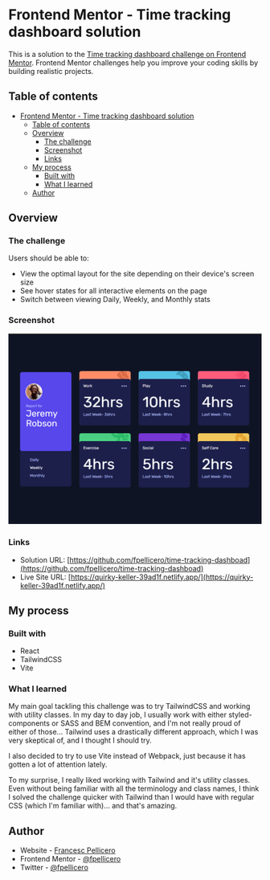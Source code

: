 # Frontend Mentor - Time tracking dashboard solution

This is a solution to the [Time tracking dashboard challenge on Frontend Mentor](https://www.frontendmentor.io/challenges/time-tracking-dashboard-UIQ7167Jw). Frontend Mentor challenges help you improve your coding skills by building realistic projects.

## Table of contents

- [Frontend Mentor - Time tracking dashboard solution](#frontend-mentor---time-tracking-dashboard-solution)
  - [Table of contents](#table-of-contents)
  - [Overview](#overview)
    - [The challenge](#the-challenge)
    - [Screenshot](#screenshot)
    - [Links](#links)
  - [My process](#my-process)
    - [Built with](#built-with)
    - [What I learned](#what-i-learned)
  - [Author](#author)

## Overview

### The challenge

Users should be able to:

- View the optimal layout for the site depending on their device's screen size
- See hover states for all interactive elements on the page
- Switch between viewing Daily, Weekly, and Monthly stats

### Screenshot

![Solution Screenshot](./screenshot.png)

### Links

- Solution URL: [https://github.com/fpellicero/time-tracking-dashboad](https://github.com/fpellicero/time-tracking-dashboad)
- Live Site URL: [https://quirky-keller-39ad1f.netlify.app/](https://quirky-keller-39ad1f.netlify.app/)

## My process

### Built with

- React
- TailwindCSS
- Vite

### What I learned

My main goal tackling this challenge was to try TailwindCSS and working with utility classes. In my day to day job, I usually work with either styled-components or SASS and BEM convention, and I'm not really proud of either of those... Tailwind uses a drastically different approach, which I was very skeptical of, and I thought I should try.

I also decided to try to use Vite instead of Webpack, just because it has gotten a lot of attention lately.

To my surprise, I really liked working with Tailwind and it's utility classes. Even without being familiar with all the terminology and class names, I think I solved the challenge quicker with Tailwind than I would have with regular CSS (which I'm familiar with)... and that's amazing.

## Author

- Website - [Francesc Pellicero](https://fpellicero.com)
- Frontend Mentor - [@fpellicero](https://www.frontendmentor.io/profile/fpellicero)
- Twitter - [@fpellicero](https://www.twitter.com/fpellicero)
